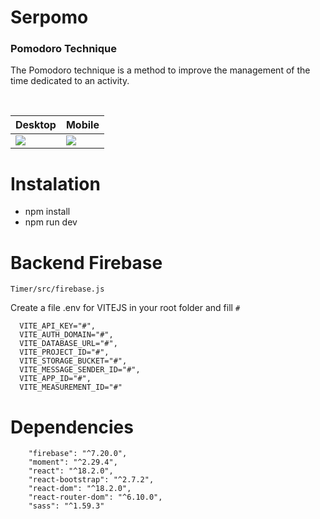 # Serpomo
### Pomodoro Technique 
The Pomodoro technique is a method to improve the management of the time dedicated to an activity.

<br/>

| Desktop       | Mobile       |
|----------------|----------------|
| ![](https://cdn.discordapp.com/attachments/493832893580312579/1096723392075411546/browser_CbRsXKeX1E.png) | ![](https://cdn.discordapp.com/attachments/493832893580312579/1096723317009956934/Rainmeter_GUvHyYWTTZ.png) |


# Instalation

- npm install
- npm run dev

# Backend Firebase
```
Timer/src/firebase.js
```
Create a file .env for VITEJS in your root folder and fill `#`

``` 
  VITE_API_KEY="#",
  VITE_AUTH_DOMAIN="#",
  VITE_DATABASE_URL="#",
  VITE_PROJECT_ID="#",
  VITE_STORAGE_BUCKET="#",
  VITE_MESSAGE_SENDER_ID="#",
  VITE_APP_ID="#",
  VITE_MEASUREMENT_ID="#"
```
# Dependencies
```
    "firebase": "^7.20.0",
    "moment": "^2.29.4",
    "react": "^18.2.0",
    "react-bootstrap": "^2.7.2",
    "react-dom": "^18.2.0",
    "react-router-dom": "^6.10.0",
    "sass": "^1.59.3"
```
